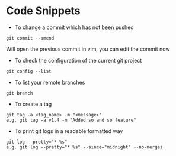 # Code Snippets

- To change a commit which has not been pushed

```
git commit --amend
```

  Will open the previous commit in vim, you can edit the commit now
- To check the configuration of the current git project
```
git config --list
```

- To list your remote branches
```
git branch
```

- To create a tag
```
git tag -a <tag_name> -m "<message>"
e.g. git tag -a v1.4 -m "Added so and so feature"
``` 
- To print git logs in a readable formatted way
```
git log --pretty="* %s"
e.g. git log --pretty="* %s" --since="midnight" --no-merges
```
